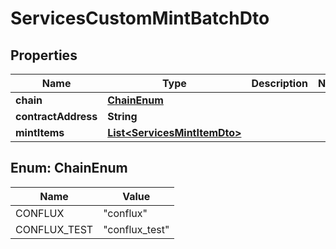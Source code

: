 

# ServicesCustomMintBatchDto


## Properties

| Name | Type | Description | Notes |
|------------ | ------------- | ------------- | -------------|
|**chain** | [**ChainEnum**](#ChainEnum) |  |  |
|**contractAddress** | **String** |  |  |
|**mintItems** | [**List&lt;ServicesMintItemDto&gt;**](ServicesMintItemDto.md) |  |  |



## Enum: ChainEnum

| Name | Value |
|---- | -----|
| CONFLUX | &quot;conflux&quot; |
| CONFLUX_TEST | &quot;conflux_test&quot; |



